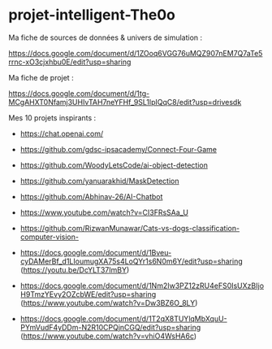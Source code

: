 # projet-intelligent-The0o

Ma fiche de sources de données & univers de simulation :  

https://docs.google.com/document/d/1ZOoq6VGG76uMQZ907nEM7Q7aTe5rrnc-xO3cjxhbu0E/edit?usp=sharing

Ma fiche de projet :

https://docs.google.com/document/d/1tg-MCgAHXT0Nfamj3UHIvTAH7neYFHf_9SL1lpIQqC8/edit?usp=drivesdk

Mes 10 projets inspirants :

- https://chat.openai.com/
- https://github.com/gdsc-ipsacademy/Connect-Four-Game
- https://github.com/WoodyLetsCode/ai-object-detection
- https://github.com/yanuarakhid/MaskDetection
- https://github.com/Abhinav-26/AI-Chatbot
- https://www.youtube.com/watch?v=CI3FRsSAa_U
- https://github.com/RizwanMunawar/Cats-vs-dogs-classification-computer-vision-

- https://docs.google.com/document/d/1Bveu-cyDAMerBf_d1LIoumugXA75s4LoQYr1s6N0m6Y/edit?usp=sharing
(https://youtu.be/DcYLT37ImBY)
- https://docs.google.com/document/d/1Nm2Iw3PZ12zRU4eFS0IsUXzBIjoH9TmzYEvy2OZcbWE/edit?usp=sharing
(https://www.youtube.com/watch?v=Dw3BZ6O_8LY)
- https://docs.google.com/document/d/1T2qX8TUYlqMbXquU-PYmVudF4yDDm-N2R10CPQjnCGQ/edit?usp=sharing
(https://www.youtube.com/watch?v=vhiO4WsHA6c)
